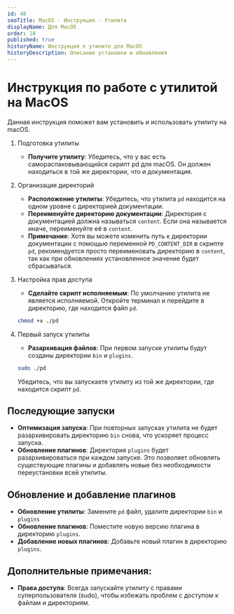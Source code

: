 ```yaml
---
id: 48
seoTitle: MacOS - Инструкция - Утилита
displayName: Для MacOS
order: 10
published: true
historyName: Инструкция к утилите для MacOS
historyDescription: Описание установки и обновления
---
```


# Инструкция по работе с утилитой на MacOS

Данная инструкция поможет вам установить и использовать утилиту на macOS.

1. Подготовка утилиты
    - **Получите утилиту**: Убедитесь, что у вас есть самораспаковывающийся скрипт pd для macOS. Он должен находиться 
   в той же директории, что и документация.
2. Организация директорий
   - **Расположение утилиты**: Убедитесь, что утилита `pd` находится на одном уровне с директорией документации.
   - **Переименуйте директорию документации**: Директория с документацией должна называться `content`.
   Если она называется иначе, переименуйте её в `content`.
   - **Примечание**: Хотя вы можете изменить путь к директории документации с помощью переменной `PD_CONTENT_DIR`
   в скрипте `pd`, рекомендуется просто переименовать директорию в `content`, так как при обновлениях установленное
   значение будет сбрасываться.

3. Настройка прав доступа
   - **Сделайте скрипт исполняемым**: По умолчанию утилита не является исполняемой. Откройте терминал и перейдите
   в директорию, где находится файл `pd`.
    ```bash
    chmod +x ./pd
    ```

4. Первый запуск утилиты
   - **Разархивация файлов**: При первом запуске утилиты будут созданы директории `bin` и `plugins`.
    ```bash
    sudo ./pd
    ```
    Убедитесь, что вы запускаете утилиту из той же директории, где находится скрипт `pd`.



## Последующие запуски

- **Оптимизация запуска**: При повторных запусках утилита не будет разархивировать директорию `bin` снова,
что ускоряет процесс запуска.
- **Обновление плагинов**: Директория `plugins` будет разархивироваться при каждом запуске. Это позволяет
обновлять существующие плагины и добавлять новые без необходимости переустановки всей утилиты.


## Обновление и добавление плагинов

- **Обновление утилиты**: Замените `pd` файл, удалите директории `bin` и `plugins`
- **Обновление плагинов**: Поместите новую версию плагина в директорию `plugins`.
- **Добавление новых плагинов**: Добавьте новый плагин в директорию `plugins`.


## Дополнительные примечания:

- **Права доступа**: Всегда запускайте утилиту с правами суперпользователя (sudo), чтобы избежать проблем с доступом
к файлам и директориям.
